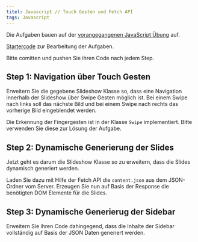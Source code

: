 ```yaml
---
titel: Javascript // Touch Gesten und Fetch API
tags: Javascript
---
```


Die Aufgaben bauen auf der [vorangegangenen JavaScript Übung](../js-02-extended-slideshow/) auf.

[Startercode](https://github.com/mi-classroom/js-aufgabe-dropdown-menu-slideshow-cnoss) zur Bearbeitung der Aufgaben.

Bitte comitten und pushen Sie ihren Code nach jedem Step.

## Step 1: Navigation über Touch Gesten
Erweitern Sie die gegebene Slideshow Klasse so, dass eine Navigation innerhalb der Slideshow über Swipe Gesten möglich ist.
Bei einem Swipe nach links soll das nächste Bild und bei einem Swipe nach rechts das vorherige Bild eingeblendet werden.

Die Erkennung der Fingergesten ist in der Klasse `Swipe` implementiert. Bitte verwenden Sie diese zur Lösung der Aufgabe.

## Step 2: Dynamische Generierung der Slides
Jetzt geht es darum die Slideshow Klasse so zu erweitern, dass die Slides dynamisch generiert werden.

Laden Sie dazu mit Hilfe der Fetch API die `content.json` aus dem JSON-Ordner vom Server.
Erzeugen Sie nun auf Basis der Response die benötigten DOM Elemente für die Slides.

## Step 3: Dynamische Generierug der Sidebar
Erweitern Sie ihren Code dahingegend, dass die Inhalte der Sidebar vollständig auf Basis der JSON Daten generiert werden.
